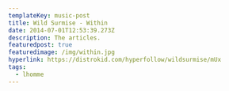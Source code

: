 ```yaml
---
templateKey: music-post
title: Wild Surmise - Within
date: 2014-07-01T12:53:39.273Z
description: The articles.
featuredpost: true
featuredimage: /img/within.jpg
hyperlink: https://distrokid.com/hyperfollow/wildsurmise/mUx
tags:
  - lhomme
---
```


